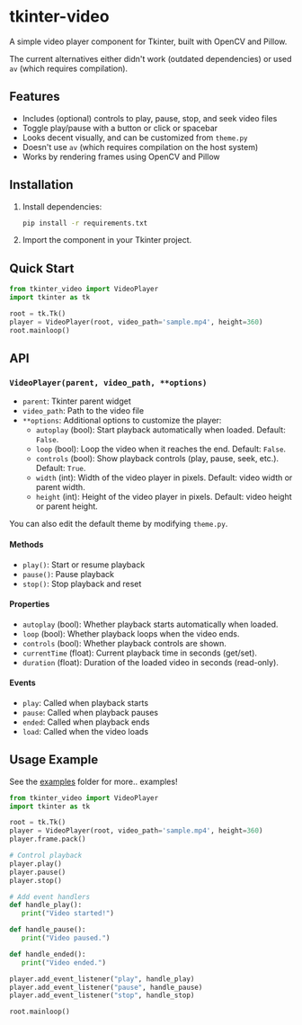 # tkinter-video

A simple video player component for Tkinter, built with OpenCV and Pillow.

The current alternatives either didn't work (outdated dependencies) or used `av` (which requires compilation).

## Features
- Includes (optional) controls to play, pause, stop, and seek video files
- Toggle play/pause with a button or click or spacebar
- Looks decent visually, and can be customized from `theme.py`
- Doesn't use `av` (which requires compilation on the host system)
- Works by rendering frames using OpenCV and Pillow

## Installation

1. Install dependencies:
   ```bash
   pip install -r requirements.txt
   ```
2. Import the component in your Tkinter project.

## Quick Start

```python
from tkinter_video import VideoPlayer
import tkinter as tk

root = tk.Tk()
player = VideoPlayer(root, video_path='sample.mp4', height=360)
root.mainloop()
```

## API

### `VideoPlayer(parent, video_path, **options)`

- `parent`: Tkinter parent widget
- `video_path`: Path to the video file
- `**options`: Additional options to customize the player:
   - `autoplay` (bool): Start playback automatically when loaded. Default: `False`.
   - `loop` (bool): Loop the video when it reaches the end. Default: `False`.
   - `controls` (bool): Show playback controls (play, pause, seek, etc.). Default: `True`.
   - `width` (int): Width of the video player in pixels. Default: video width or parent width.
   - `height` (int): Height of the video player in pixels. Default: video height or parent height.

You can also edit the default theme by modifying `theme.py`.

#### Methods
- `play()`: Start or resume playback
- `pause()`: Pause playback
- `stop()`: Stop playback and reset

#### Properties
- `autoplay` (bool): Whether playback starts automatically when loaded.
- `loop` (bool): Whether playback loops when the video ends.
- `controls` (bool): Whether playback controls are shown.
- `currentTime` (float): Current playback time in seconds (get/set).
- `duration` (float): Duration of the loaded video in seconds (read-only).

#### Events
- `play`: Called when playback starts
- `pause`: Called when playback pauses
- `ended`: Called when playback ends
- `load`: Called when the video loads

## Usage Example
See the [examples](examples/) folder for more.. examples!

```python
from tkinter_video import VideoPlayer
import tkinter as tk

root = tk.Tk()
player = VideoPlayer(root, video_path='sample.mp4', height=360)
player.frame.pack()

# Control playback
player.play()
player.pause()
player.stop()

# Add event handlers
def handle_play():
   print("Video started!")

def handle_pause():
   print("Video paused.")

def handle_ended():
   print("Video ended.")

player.add_event_listener("play", handle_play)
player.add_event_listener("pause", handle_pause)
player.add_event_listener("stop", handle_stop)

root.mainloop()
```
